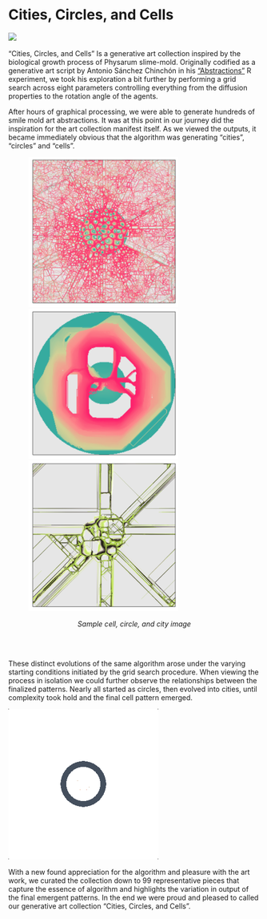 # Cities, Circles, and Cells

![](Animation/Cities_andCells_gif-002.gif)

“Cities, Circles, and Cells” Is a generative art collection inspired by the biological growth process of Physarum slime-mold. Originally codified as a generative art script by Antonio Sánchez Chinchón in his [“Abstractions”](https://github.com/aschinchon/abstractions) R experiment, we took his exploration a bit further by performing a grid search across eight parameters controlling everything from the diffusion properties to the rotation angle of the agents.

After hours of graphical processing, we were able to generate hundreds of smile mold art abstractions. It was at this point in our journey did the inspiration for the art collection manifest itself. As we viewed the outputs, it became immediately obvious that the algorithm was generating “cities”, “circles” and “cells”.

<figure>
    <p float="left">
      <img src="Curated Collection/Cells/image_104.png" width="300" />
      <img src="Curated Collection/Circles/image_176.png" width="300" /> 
      <img src="Curated Collection/Cities/image_187.png" width="300" />
    </p>
  <figcaption><em><div align="center">Sample cell, circle, and city image</div></em></figcaption>
</figure>
<br><br>

These distinct evolutions of the same algorithm arose under the varying starting conditions initiated by the grid search procedure. When viewing the process in isolation we could further observe the relationships between the finalized patterns. Nearly all started as circles, then evolved into cities, until complexity took hold and the final cell pattern emerged. 

![](agent_evolution.gif)

With a new found appreciation for the algorithm and pleasure with the art work, we curated the collection down to 99 representative pieces that capture the essence of algorithm and highlights the variation in output of the final emergent patterns. In the end we were proud and pleased to called our generative art collection “Cities, Circles, and Cells”.
